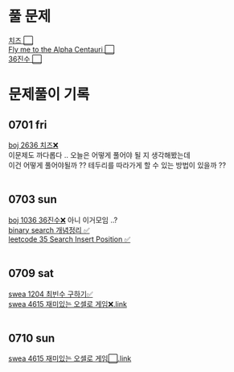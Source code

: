 # 풀 문제
[치즈 ⬜](https://www.acmicpc.net/problem/2636) <br>
[Fly me to the Alpha Centauri ⬜](https://www.acmicpc.net/problem/1011) <br>
[36진수 ⬜](https://www.acmicpc.net/problem/1036)<br>
# 문제풀이 기록
## 0701 fri <br>
[boj 2636 치즈❌](https://www.acmicpc.net/problem/2636) <br>
이문제도 까다롭다 .. 오늘은 어떻게 풀어야 될 지 생각해봤는데<br>
이건 어떻게 풀어야될까 ?? 테두리를 따라가게 할 수 있는 방법이 있을까 ??<br>
<br>
## 0703 sun <br>
[boj 1036 36진수❌](https://www.acmicpc.net/problem/1036) 아니 이거모임 ..? <br>
[binary search 개념정리 ✅️](leetcode/binary-search)<br>
[leetcode 35 Search Insert Position ✅](leetcode/binary-search/35)<br>
<br>
## 0709 sat <br>
[swea 1204 최빈수 구하기✅](swea/1204_최빈수구하기.py )<br>
[swea 4615 재미있는 오셀로 게임❌](swea/4615_재미있는오셀로게임.py )[.link](https://swexpertacademy.com/main/talk/solvingClub/problemView.do?contestProbId=AWQmA4uK8ygDFAXj&solveclubId=AX7SVT1KNuoDFAVm&problemBoxTitle=%EC%97%B0%EC%8A%B5%EB%AC%B8%EC%A0%9C&problemBoxCnt=22&probBoxId=AX77z0eKBlcDFAW0)<br>
<br>
## 0710 sun <br>
[swea 4615 재미있는 오셀로 게임⬜](swea/4615_재미있는오셀로게임.py )[.link](https://swexpertacademy.com/main/talk/solvingClub/problemView.do?contestProbId=AWQmA4uK8ygDFAXj&solveclubId=AX7SVT1KNuoDFAVm&problemBoxTitle=%EC%97%B0%EC%8A%B5%EB%AC%B8%EC%A0%9C&problemBoxCnt=22&probBoxId=AX77z0eKBlcDFAW0)<br>
